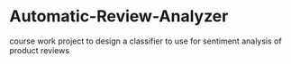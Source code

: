 # Automatic-Review-Analyzer
course work project to design a classifier to use for sentiment analysis of product reviews
